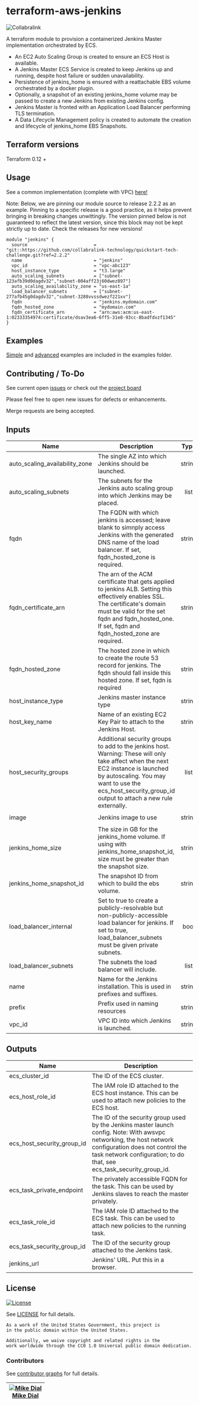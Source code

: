 # terraform-aws-jenkins

![Collabralink](https://collabralink.com/wp-content/uploads/logo.png)

A terraform module to provision a containerized Jenkins Master implementation orchestrated by ECS.
- An EC2 Auto Scaling Group is created to ensure an ECS Host is available.
- A Jenkins Master ECS Service is created to keep Jenkins up and running, despite host failure or sudden unavailability.
- Persistence of jenkins_home is ensured with a reattachable EBS volume orchestrated by a docker plugin.
- Optionally, a snapshot of an existing jenkins_home volume may be passed to create a new Jenkins from existing Jenkins config.
- Jenkins Master is fronted with an Application Load Balancer performing TLS termination.
- A Data Lifecycle Management policy is created to automate the creation and lifecycle of jenkins_home EBS Snapshots.

## Terraform versions

Terraform 0.12 +


## Usage
See a common implementation (complete with VPC) [here!](examples/common)

Note:  Below, we are pinning our module source to release 2.2.2 as an example.  Pinning to a specific release is a good practice, as it helps prevent bringing in breaking changes unwittingly.  The version pinned below is not guaranteed to reflect the latest version, since this block may not be kept strictly up to date.  Check the releases for new versions!

```hcl
module "jenkins" {
  source                         = "git::https://github.com/collabralink-technology/quickstart-tech-challenge.git?ref=2.2.2"
  name                           = "jenkins"
  vpc_id                         = "vpc-abc123"
  host_instance_type             = "t3.large"
  auto_scaling_subnets           = ["subnet-123afb39d0dagdv32","subnet-004aff23j60dwez897"]
  auto_scaling_availability_zone = "us-east-1a"
  load_balancer_subnets          = ["subnet-277afb45g0dagdv32","subnet-3288vvssdwezf221xv"]
  fqdn                           = "jenkins.mydomain.com"
  fqdn_hosted_zone               = "mydomain.com"
  fqdn_certificate_arn           = "arn:aws:acm:us-east-1:02333354974:certificate/dsav3ea6-6ff5-31e8-93cc-8badfdvzf1345"
}
```


## Examples
[Simple](examples/simple) and [advanced](examples/advanced) examples are included in the examples folder.


## Contributing / To-Do

See current open [issues](https://github.com/collabralink-technology/quickstart-tech-challenge/issues) or check out the [project board](https://github.com/collabralink-technology/quickstart-tech-challenge/projects/1)

Please feel free to open new issues for defects or enhancements.

Merge requests are being accepted.


<!-- BEGINNING OF PRE-COMMIT-TERRAFORM DOCS HOOK -->
## Inputs

| Name | Description | Type | Default | Required |
|------|-------------|:----:|:-----:|:-----:|
| auto\_scaling\_availability\_zone | The single AZ into which Jenkins should be launched. | string | n/a | yes |
| auto\_scaling\_subnets | The subnets for the Jenkins auto scaling group into which Jenkins may be placed. | list | n/a | yes |
| fqdn | The FQDN with which jenkins is accessed; leave blank to simnply access Jenkins with the generated DNS name of the load balancer.  If set, fqdn_hosted_zone is required. | string | `""` | no |
| fqdn\_certificate\_arn | The arn of the ACM certificate that gets applied to jenkins ALB.  Setting this effectively enables SSL.  The certificate's domain must be valid for the set fqdn and fqdn_hosted_one.  If set, fqdn and fqdn_hosted_zone are required. | string | `""` | no |
| fqdn\_hosted\_zone | The hosted zone in which to create the route 53 record for jenkins.  The fqdn should fall inside this hosted zone.  If set, fqdn is required | string | `""` | no |
| host\_instance\_type | Jenkins master instance type | string | `"m5.xlarge"` | no |
| host\_key\_name | Name of an existing EC2 Key Pair to attach to the Jenkins Host. | string | `""` | no |
| host\_security\_groups | Additional security groups to add to the jenkins host.  Warning:  These will only take affect when the next EC2 instance is launched by autoscaling.  You may want to use the ecs_host_security_group_id output to attach a new rule externally. | list | `[]` | no |
| image | Jenkins image to use | string | `"jenkins/jenkins:lts-centos"` | no |
| jenkins\_home\_size | The size in GB for the jenkins_home volume.  If using with jenkins_home_snapshot_id, size must be greater than the snapshot size. | string | `"50"` | no |
| jenkins\_home\_snapshot\_id | The snapshot ID from which to build the ebs volume. | string | `""` | no |
| load\_balancer\_internal | Set to true to create a publicly-resolvable but non-publicly-accessible load balancer for jenkins.  If set to true, load_balancer_subnets must be given private subnets. | bool | `"false"` | no |
| load\_balancer\_subnets | The subnets the load balancer will include. | list | n/a | yes |
| name | Name for the Jenkins installation.  This is used in prefixes and suffixes. | string | n/a | yes |
| prefix | Prefix used in naming resources | string | `"jenkins"` | no |
| vpc\_id | VPC ID into which Jenkins is launched. | string | n/a | yes |

## Outputs

| Name | Description |
|------|-------------|
| ecs\_cluster\_id | The ID of the ECS cluster. |
| ecs\_host\_role\_id | The IAM role ID attached to the ECS host instance.  This can be used to attach new policies to the ECS host. |
| ecs\_host\_security\_group\_id | The ID of the security group used by the Jenkins master launch config.  Note:  With awsvpc networking, the host network configuration does not control the task network configuration; to do that, see ecs_task_security_group_id. |
| ecs\_task\_private\_endpoint | The privately accessible FQDN for the task.  This can be used by Jenkins slaves to reach the master privately. |
| ecs\_task\_role\_id | The IAM role ID attached to the ECS task.  This can be used to attach new policies to the running task. |
| ecs\_task\_security\_group\_id | The ID of the security group attached to the Jenkins task. |
| jenkins\_url | Jenkins' URL.  Put this in a browser. |

<!-- END OF PRE-COMMIT-TERRAFORM DOCS HOOK -->


## License

[![License](https://img.shields.io/badge/License-CC0--1.0--Universal-blue.svg)](https://creativecommons.org/publicdomain/zero/1.0/legalcode)

See [LICENSE](LICENSE.md) for full details.

```text
As a work of the United States Government, this project is 
in the public domain within the United States.

Additionally, we waive copyright and related rights in the 
work worldwide through the CC0 1.0 Universal public domain dedication.
```

### Contributors

See [contributor graphs](https://github.com/collabralink-technology/quickstart-tech-challenge/graphs/contributors) for full details.

|  [![Mike Dial][dial_avatar]][dial_homepage]<br/>[Mike Dial][dial_homepage] |
|---|

  [dial_homepage]: https://github.com/mdial89f
  [dial_avatar]: https://avatars.githubusercontent.com/mdial89f?size=150
